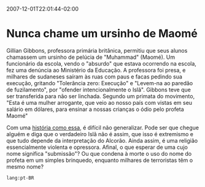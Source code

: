 2007-12-01T22:01:44-02:00
# Nunca chame um ursinho de Maomé

Gillian Gibbons, professora primária britânica, permitiu que seus alunos chamassem um ursinho de pelúcia de "Muhammad" (Maomé). Um funcionário da escola, vendo o "absurdo" que estava ocorrendo na escola, fez uma denúncia ao Ministério da Educação. A professora foi presa, e milhares de sudaneses saíram às ruas com paus e facas pedindo sua execução, gritando "Tolerância zero: Execução" e "Levem-na ao paredão de fuzilamento", por "ofender intencionalmente o Islã". Gibbons teve que ser transferida para não ser linchada. Segundo um primata do movimento, "Esta é uma mulher arrogante, que veio ao nosso país com vistas em seu salário em dólares, para ensinar a nossas crianças o ódio pelo profeta Maomé"

Com uma [história como essa](http://www1.folha.uol.com.br/folha/mundo/ult94u350139.shtml), é difícil não generalizar. Pode ser que chegue alguém e diga que o verdadeiro Islã não é assim, que isso é extremismo e que tudo depende da interpretação do Alcorão. Ainda assim, é uma religião essencialmente violenta e opressora. Afinal, o que esperar de uma cujo nome significa "submissão"? Ou que condena à morte o uso do nome do profeta em um simples brinquedo, enquanto milhares de terroristas têm o mesmo nome?

`lang:pt-BR`
